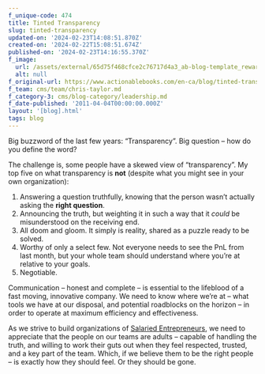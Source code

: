 ```yaml
---
f_unique-code: 474
title: Tinted Transparency
slug: tinted-transparency
updated-on: '2024-02-23T14:08:51.870Z'
created-on: '2024-02-22T15:08:51.674Z'
published-on: '2024-02-23T14:16:55.370Z'
f_image:
  url: /assets/external/65d75f468cfce2c76717d4a3_ab-blog-template_reward.jpeg
  alt: null
f_original-url: https://www.actionablebooks.com/en-ca/blog/tinted-transparency/
f_team: cms/team/chris-taylor.md
f_category-3: cms/blog-category/leadership.md
f_date-published: '2011-04-04T00:00:00.000Z'
layout: '[blog].html'
tags: blog
---
```


Big buzzword of the last few years: “Transparency”. Big question – how do you define the word?

The challenge is, some people have a skewed view of “transparency”. My top five on what transparency is **not** (despite what you might see in your own organization):

1.  Answering a question truthfully, knowing that the person wasn’t actually asking the **right question**.
2.  Announcing the truth, but weighting it in such a way that it _could_ be misunderstood on the receiving end.
3.  All doom and gloom. It simply is reality, shared as a puzzle ready to be solved.
4.  Worthy of only a select few. Not everyone needs to see the PnL from last month, but your whole team should understand where you’re at relative to your goals.
5.  Negotiable.

Communication – honest and complete – is essential to the lifeblood of a fast moving, innovative company. We need to know where we’re at – what tools we have at our disposal, and potential roadblocks on the horizon – in order to operate at maximum efficiency and effectiveness.

As we strive to build organizations of [Salaried Entrepreneurs](http://vimeo.com/15480067), we need to appreciate that the people on our teams are adults – capable of handling the truth, and willing to work their guts out when they feel respected, trusted, and a key part of the team. Which, if we believe them to be the right people – is exactly how they should feel. Or they should be gone.
